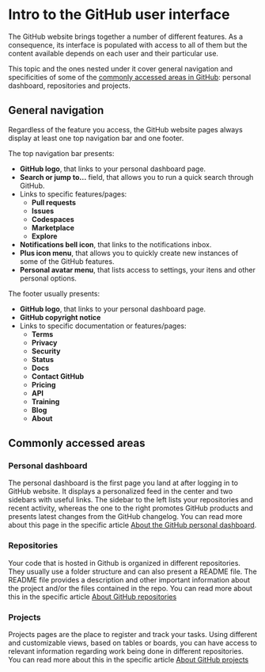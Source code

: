 # Intro to the GitHub user interface

The GitHub website brings together a number of different features. As a consequence, its interface is populated with access to all of them but the content available depends on each user and their particular use.

This topic and the ones nested under it cover general navigation and specificities of some of the [commonly accessed areas in GitHub](#commonly-accessed-areas): personal dashboard, repositories and projects.

## General navigation

<!--
- Top Navigation Bar
- Footer
-->

Regardless of the feature you access, the GitHub website pages always display at least one top navigation bar and one footer.

The top navigation bar presents:

- **GitHub logo**, that links to your personal dashboard page.
- **Search or jump to...** field, that allows you to run a quick search through GitHub.
- Links to specific features/pages:
  - **Pull requests**
  - **Issues**
  - **Codespaces**
  - **Marketplace**
  - **Explore**
- **Notifications bell icon**, that links to the notifications inbox.
- **Plus icon menu**, that allows you to quickly create new instances of some of the GitHub features.
- **Personal avatar menu**, that lists access to settings, your itens and other personal options.

The footer usually presents:

- **GitHub logo**, that links to your personal dashboard page.
- **GitHub copyright notice**
- Links to specific documentation or features/pages:
  - **Terms**
  - **Privacy**
  - **Security**
  - **Status**
  - **Docs**
  - **Contact GitHub**
  - **Pricing**
  - **API**
  - **Training**
  - **Blog**
  - **About**

## Commonly accessed areas

### Personal dashboard

The personal dashboard is the first page you land at after logging in to GitHub website. It displays a personalized feed in the center and two sidebars with useful links. The sidebar to the left lists your repositories and recent activity, whereas the one to the right promotes GitHub products and presents latest changes from the GitHub changelog. You can read more about this page in the specific article [About the GitHub personal dashboard](#).

### Repositories

Your code that is hosted in Github is organized in different repositories. They usually use a folder structure and can also present a README file. The README file provides a description and other important information about the project and/or the files contained in the repo. You can read more about this in the specific article [About GitHub repositories](#)

### Projects

Projects pages are the place to register and track your tasks. Using different and customizable views, based on tables or boards, you can have access to relevant information regarding work being done in different repositories. You can read more about this in the specific article [About GitHub projects](#)
